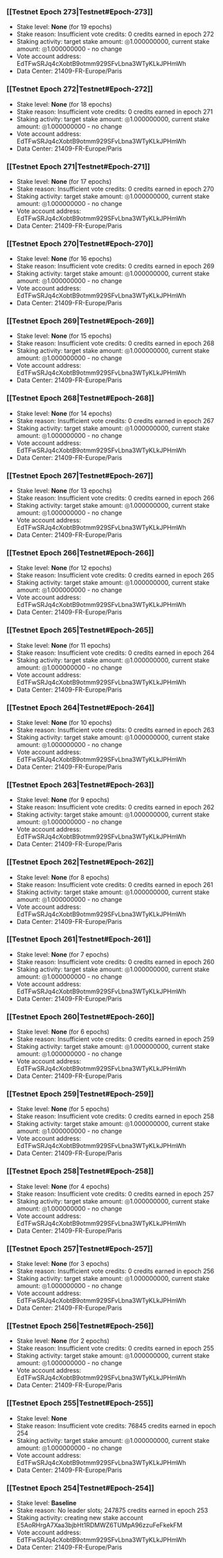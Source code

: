 ### [[Testnet Epoch 273|Testnet#Epoch-273]]
* Stake level: **None** (for 19 epochs)
* Stake reason: Insufficient vote credits: 0 credits earned in epoch 272
* Staking activity: target stake amount: ◎1.000000000, current stake amount: ◎1.000000000 - no change
* Vote account address: EdTFwSRJq4cXobtB9otmm929SFvLbna3WTyKLkJPHmWh
* Data Center: 21409-FR-Europe/Paris
### [[Testnet Epoch 272|Testnet#Epoch-272]]
* Stake level: **None** (for 18 epochs)
* Stake reason: Insufficient vote credits: 0 credits earned in epoch 271
* Staking activity: target stake amount: ◎1.000000000, current stake amount: ◎1.000000000 - no change
* Vote account address: EdTFwSRJq4cXobtB9otmm929SFvLbna3WTyKLkJPHmWh
* Data Center: 21409-FR-Europe/Paris
### [[Testnet Epoch 271|Testnet#Epoch-271]]
* Stake level: **None** (for 17 epochs)
* Stake reason: Insufficient vote credits: 0 credits earned in epoch 270
* Staking activity: target stake amount: ◎1.000000000, current stake amount: ◎1.000000000 - no change
* Vote account address: EdTFwSRJq4cXobtB9otmm929SFvLbna3WTyKLkJPHmWh
* Data Center: 21409-FR-Europe/Paris
### [[Testnet Epoch 270|Testnet#Epoch-270]]
* Stake level: **None** (for 16 epochs)
* Stake reason: Insufficient vote credits: 0 credits earned in epoch 269
* Staking activity: target stake amount: ◎1.000000000, current stake amount: ◎1.000000000 - no change
* Vote account address: EdTFwSRJq4cXobtB9otmm929SFvLbna3WTyKLkJPHmWh
* Data Center: 21409-FR-Europe/Paris
### [[Testnet Epoch 269|Testnet#Epoch-269]]
* Stake level: **None** (for 15 epochs)
* Stake reason: Insufficient vote credits: 0 credits earned in epoch 268
* Staking activity: target stake amount: ◎1.000000000, current stake amount: ◎1.000000000 - no change
* Vote account address: EdTFwSRJq4cXobtB9otmm929SFvLbna3WTyKLkJPHmWh
* Data Center: 21409-FR-Europe/Paris
### [[Testnet Epoch 268|Testnet#Epoch-268]]
* Stake level: **None** (for 14 epochs)
* Stake reason: Insufficient vote credits: 0 credits earned in epoch 267
* Staking activity: target stake amount: ◎1.000000000, current stake amount: ◎1.000000000 - no change
* Vote account address: EdTFwSRJq4cXobtB9otmm929SFvLbna3WTyKLkJPHmWh
* Data Center: 21409-FR-Europe/Paris
### [[Testnet Epoch 267|Testnet#Epoch-267]]
* Stake level: **None** (for 13 epochs)
* Stake reason: Insufficient vote credits: 0 credits earned in epoch 266
* Staking activity: target stake amount: ◎1.000000000, current stake amount: ◎1.000000000 - no change
* Vote account address: EdTFwSRJq4cXobtB9otmm929SFvLbna3WTyKLkJPHmWh
* Data Center: 21409-FR-Europe/Paris
### [[Testnet Epoch 266|Testnet#Epoch-266]]
* Stake level: **None** (for 12 epochs)
* Stake reason: Insufficient vote credits: 0 credits earned in epoch 265
* Staking activity: target stake amount: ◎1.000000000, current stake amount: ◎1.000000000 - no change
* Vote account address: EdTFwSRJq4cXobtB9otmm929SFvLbna3WTyKLkJPHmWh
* Data Center: 21409-FR-Europe/Paris
### [[Testnet Epoch 265|Testnet#Epoch-265]]
* Stake level: **None** (for 11 epochs)
* Stake reason: Insufficient vote credits: 0 credits earned in epoch 264
* Staking activity: target stake amount: ◎1.000000000, current stake amount: ◎1.000000000 - no change
* Vote account address: EdTFwSRJq4cXobtB9otmm929SFvLbna3WTyKLkJPHmWh
* Data Center: 21409-FR-Europe/Paris
### [[Testnet Epoch 264|Testnet#Epoch-264]]
* Stake level: **None** (for 10 epochs)
* Stake reason: Insufficient vote credits: 0 credits earned in epoch 263
* Staking activity: target stake amount: ◎1.000000000, current stake amount: ◎1.000000000 - no change
* Vote account address: EdTFwSRJq4cXobtB9otmm929SFvLbna3WTyKLkJPHmWh
* Data Center: 21409-FR-Europe/Paris
### [[Testnet Epoch 263|Testnet#Epoch-263]]
* Stake level: **None** (for 9 epochs)
* Stake reason: Insufficient vote credits: 0 credits earned in epoch 262
* Staking activity: target stake amount: ◎1.000000000, current stake amount: ◎1.000000000 - no change
* Vote account address: EdTFwSRJq4cXobtB9otmm929SFvLbna3WTyKLkJPHmWh
* Data Center: 21409-FR-Europe/Paris
### [[Testnet Epoch 262|Testnet#Epoch-262]]
* Stake level: **None** (for 8 epochs)
* Stake reason: Insufficient vote credits: 0 credits earned in epoch 261
* Staking activity: target stake amount: ◎1.000000000, current stake amount: ◎1.000000000 - no change
* Vote account address: EdTFwSRJq4cXobtB9otmm929SFvLbna3WTyKLkJPHmWh
* Data Center: 21409-FR-Europe/Paris
### [[Testnet Epoch 261|Testnet#Epoch-261]]
* Stake level: **None** (for 7 epochs)
* Stake reason: Insufficient vote credits: 0 credits earned in epoch 260
* Staking activity: target stake amount: ◎1.000000000, current stake amount: ◎1.000000000 - no change
* Vote account address: EdTFwSRJq4cXobtB9otmm929SFvLbna3WTyKLkJPHmWh
* Data Center: 21409-FR-Europe/Paris
### [[Testnet Epoch 260|Testnet#Epoch-260]]
* Stake level: **None** (for 6 epochs)
* Stake reason: Insufficient vote credits: 0 credits earned in epoch 259
* Staking activity: target stake amount: ◎1.000000000, current stake amount: ◎1.000000000 - no change
* Vote account address: EdTFwSRJq4cXobtB9otmm929SFvLbna3WTyKLkJPHmWh
* Data Center: 21409-FR-Europe/Paris
### [[Testnet Epoch 259|Testnet#Epoch-259]]
* Stake level: **None** (for 5 epochs)
* Stake reason: Insufficient vote credits: 0 credits earned in epoch 258
* Staking activity: target stake amount: ◎1.000000000, current stake amount: ◎1.000000000 - no change
* Vote account address: EdTFwSRJq4cXobtB9otmm929SFvLbna3WTyKLkJPHmWh
* Data Center: 21409-FR-Europe/Paris
### [[Testnet Epoch 258|Testnet#Epoch-258]]
* Stake level: **None** (for 4 epochs)
* Stake reason: Insufficient vote credits: 0 credits earned in epoch 257
* Staking activity: target stake amount: ◎1.000000000, current stake amount: ◎1.000000000 - no change
* Vote account address: EdTFwSRJq4cXobtB9otmm929SFvLbna3WTyKLkJPHmWh
* Data Center: 21409-FR-Europe/Paris
### [[Testnet Epoch 257|Testnet#Epoch-257]]
* Stake level: **None** (for 3 epochs)
* Stake reason: Insufficient vote credits: 0 credits earned in epoch 256
* Staking activity: target stake amount: ◎1.000000000, current stake amount: ◎1.000000000 - no change
* Vote account address: EdTFwSRJq4cXobtB9otmm929SFvLbna3WTyKLkJPHmWh
* Data Center: 21409-FR-Europe/Paris
### [[Testnet Epoch 256|Testnet#Epoch-256]]
* Stake level: **None** (for 2 epochs)
* Stake reason: Insufficient vote credits: 0 credits earned in epoch 255
* Staking activity: target stake amount: ◎1.000000000, current stake amount: ◎1.000000000 - no change
* Vote account address: EdTFwSRJq4cXobtB9otmm929SFvLbna3WTyKLkJPHmWh
* Data Center: 21409-FR-Europe/Paris
### [[Testnet Epoch 255|Testnet#Epoch-255]]
* Stake level: **None**
* Stake reason: Insufficient vote credits: 76845 credits earned in epoch 254
* Staking activity: target stake amount: ◎1.000000000, current stake amount: ◎1.000000000 - no change
* Vote account address: EdTFwSRJq4cXobtB9otmm929SFvLbna3WTyKLkJPHmWh
* Data Center: 21409-FR-Europe/Paris
### [[Testnet Epoch 254|Testnet#Epoch-254]]
* Stake level: **Baseline**
* Stake reason: No leader slots; 247875 credits earned in epoch 253
* Staking activity: creating new stake account E5AoRHrgA7Xaa3bjbHt1RDMWZ6TUMpA96zzuFeFkekFM
* Vote account address: EdTFwSRJq4cXobtB9otmm929SFvLbna3WTyKLkJPHmWh
* Data Center: 21409-FR-Europe/Paris